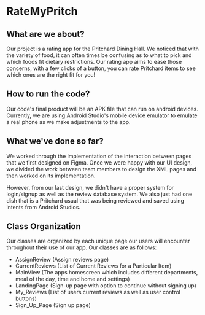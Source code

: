 # RateMyPritch

## What are we about?
Our project is a rating app for the Pritchard Dining Hall. We noticed that with the variety of food, it can often times be confusing as to what to pick and which foods fit dietary restrictions. Our rating app aims to ease those concerns, with a few clicks of a button, you can rate Pritchard items to see which ones are the right fit for you!

## How to run the code?
Our code's final product will be an APK file that can run on android devices. Currently, we are using Android Studio's mobile device emulator to emulate a real phone as we make adjustments to the app.

## What we've done so far?
We worked through the implementation of the interaction between pages that we first designed on Figma. Once we were happy with our UI design, we divided the work between team members to design the XML pages and then worked on its implementation. 

However, from our last design, we didn't have a proper system for login/signup as well as the review database system. We also just had one dish that is a Pritchard usual that was being reviewed and saved using intents from Android Studios.

## Class Organization
Our classes are organized by each unique page our users will encounter throughout their use of our app. 
Our classes are as follows:
- AssignReview (Assign reviews page)
- CurrentReviews (List of Current Reviews for a Particular Item)
- MainView (The apps homescreen which includes different departments, meal of the day, time and home and settings)
- LandingPage (Sign-up page with option to continue without signing up)
- My_Reviews (List of users current reviews as well as user control buttons)
- Sign_Up_Page (Sign up page)
